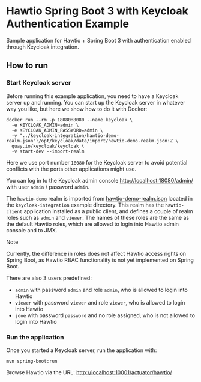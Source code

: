 # Hawtio Spring Boot 3 with Keycloak Authentication Example

Sample application for Hawtio + Spring Boot 3 with authentication enabled through Keycloak integration.

## How to run

### Start Keycloak server

Before running this example application, you need to have a Keycloak server up and running. You can start up the Keycloak server in whatever way you like, but here we show how to do it with Docker:

```console
docker run --rm -p 18080:8080 --name keycloak \
  -e KEYCLOAK_ADMIN=admin \
  -e KEYCLOAK_ADMIN_PASSWORD=admin \
  -v "../keycloak-integration/hawtio-demo-realm.json":/opt/keycloak/data/import/hawtio-demo-realm.json:Z \
  quay.io/keycloak/keycloak \
  -v start-dev --import-realm
```

Here we use port number `18080` for the Keycloak server to avoid potential conflicts with the ports other applications might use.

You can log in to the Keycloak admin console <http://localhost:18080/admin/> with user `admin` / password `admin`.

The `hawtio-demo` realm is imported from [hawtio-demo-realm.json](../keycloak-integration/hawtio-demo-realm.json) located in the `keycloak-integration` example directory. This realm has the `hawtio-client` application installed as a public client, and defines a couple of realm roles such as `admin` and `viewer`. The names of these roles are the same as the default Hawtio roles, which are allowed to login into Hawtio admin console and to JMX.

> [!NOTE]
> Currently, the difference in roles does not affect Hawtio access rights on Spring Boot, as Hawtio RBAC functionality is not yet implemented on Spring Boot.

There are also 3 users predefined:

- `admin` with password `admin` and role `admin`, who is allowed to login into Hawtio
- `viewer` with password `viewer` and role `viewer`, who is allowed to login into Hawtio
- `jdoe` with password `password` and no role assigned, who is not allowed to login into Hawtio

### Run the application

Once you started a Keycloak server, run the application with:

```console
mvn spring-boot:run
```

Browse Hawtio via the URL: <http://localhost:10001/actuator/hawtio/>
